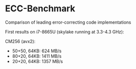 # ECC-Benchmark
Comparison of leading error-correcting code implementations

First results on i7-8665U (skylake running at 3.3-4.3 GHz):

CM256 (avx2):
- 50+50, 64KB: 624 MB/s
- 80+20, 64KB: 1411 MB/s
- 20+20, 64KB: 1357 MB/s
